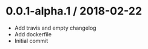
0.0.1-alpha.1 / 2018-02-22
==========================

  * Add travis and empty changelog
  * Add dockerfile
  * Initial commit
